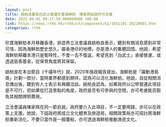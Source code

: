 ```yaml
---
layout: post
title: 姚柏良冀有白武士營運珍寶海鮮舫　陳家珮指政府可支援
date: 2022-06-01 09:17:59.000000000 +08:00
link: https://news.rthk.hk/rthk/ch/component/k2/1651101-20220601.htm
categories: rthk
---
```


珍寶海鮮舫本月移離香港，旅遊界立法會議員姚柏良表示，聽到有關消息感到非常可惜，因為海鮮舫歷史悠久，屬香港仔的地標，亦是港人的集體回憶。他說，希望海鮮舫移離本港只是暫時性，不會一去不復返，希望見到「白武士」承接營運，或透過慈善基金，從保育角度將其保留。

姚柏良在本台節目《千禧年代》說，2020年施政報告提出，海鮮舫是「躍動港島南」計劃一部分，當時業界都感到期待，認為可以活化海鮮舫。他說，自從相關消息傳出後，聽到有人士表示有興趣洽談。姚柏良認為，如果政府以公帑營運此項目是不可行，但如果從打造景點的角度，政府是否有可參與的空間，亦可考慮能否豁免其相關牌照費用。

立法會議員陳家珮在同一節目說，政府要介入此項目，不一定要用錢，亦可以在政策上支援。她說，下屆政府將成立文化體育及旅遊局，相關政策局亦可探討將海鮮舫重新活化，不要只當作是一艘躉船，亦可透過海鮮舫推動漁民文化。

